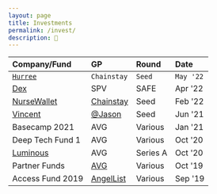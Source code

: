 ```yaml
---
layout: page
title: Investments
permalink: /invest/
description: 💸
---
```

| Company/Fund | GP | Round | Date |
| :---    | :---  | :---  | :---  |
| <code><a href="https://www.hurree.co/" target="_blank">Hurree</a></code> | <code>Chainstay</code> | <code>Seed</code> | <code>May '22</code> |
| <a href="https://getdex.com/" target="_blank">Dex</a> | SPV | SAFE | Apr '22 |
| <a href="https://www.nursewallet.co/" target="_blank">NurseWallet</a> | <a href="https://www.chainstaycapital.com/" target="_blank">Chainstay</a> | Seed | Feb '22 |
| <a href="https://twitter.com/DiscoverVincent" target="_blank">Vincent</a> | <a href="https://twitter.com/jason" target="_blank">@Jason</a> | Seed | Jun '21 |
| Basecamp 2021 | AVG | Various  | Jan '21 |
| Deep Tech Fund 1 | AVG | Various  | Oct '20 |
| <a href="https://twitter.com/LuminousAI" target="_blank">Luminous</a> | AVG | Series A | Oct '20 |
| Partner Funds | <a href="https://www.av.vc/" target="_blank">AVG</a> | Various | Oct '19 |
| Access Fund 2019 | <a href="https://www.angellist.com/" target="_blank">AngelList</a> | Various  | Sep '19 |</code>